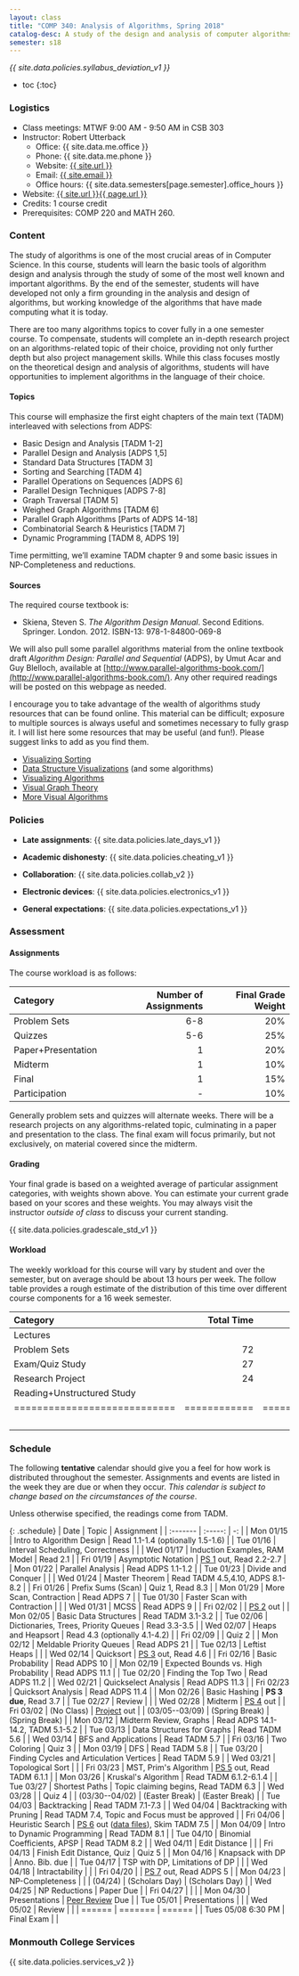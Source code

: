 ```yaml
---
layout: class
title: "COMP 340: Analysis of Algorithms, Spring 2018"
catalog-desc: A study of the design and analysis of computer algorithms. Topics include asymptotic analysis, efficient algorithm design, sorting and order statistics, hashing, binary search trees, graph algorithms, matrix multiplication, and NP completeness. This course begins a more in-depth study in the theory and science of computation.
semester: s18
---
```


*{{ site.data.policies.syllabus_deviation_v1 }}*

* toc
{:toc}

### Logistics

* Class meetings: MTWF 9:00 AM - 9:50 AM in CSB 303
* Instructor: Robert Utterback
  * Office: {{ site.data.me.office }}
  * Phone: {{ site.data.me.phone }}
  * Website: <a href="{{ site.url }}">{{ site.url }}</a>
  * Email: <a href="mailto:{{ site.email }}">{{ site.email }}</a>
  * Office hours: {{ site.data.semesters[page.semester].office_hours }}
* Website: <a href="{{ site.url }}{{ page.url }}">{{ site.url }}{{ page.url }}</a>
* Credits: 1 course credit
* Prerequisites: COMP 220 and MATH 260.

### Content

The study of algorithms is one of the most crucial areas of in
Computer Science. In this course, students will learn the basic tools
of algorithm design and analysis through the study of some of the most
well known and important algorithms. By the end of the semester,
students will have developed not only a firm grounding in the analysis
and design of algorithms, but working knowledge of the algorithms that
have made computing what it is today.  

There are too many algorithms topics to cover fully in a one semester
course. To compensate, students will complete an in-depth research
project on an algorithms-related topic of their choice, providing not
only further depth but also project management skills. While this
class focuses mostly on the theoretical design and analysis of
algorithms, students will have opportunities to implement algorithms
in the language of their choice.

<!-- While it certainly is possible to study algorithms in the absence of -->
<!-- programming, concrete implementations provide a tangible means of -->
<!-- playing with the course material. As a part of the class, students -->
<!-- will implement, in the language of their choice, present and -->
<!-- demonstrate the algorithms from the text. Regular presentations of -->
<!-- code will provide a backdrop for discussions of the relationships -->
<!-- between programming, algorithms and the science of computing. -->

#### Topics

This course will emphasize the first eight chapters of the main text (TADM)
interleaved with selections from ADPS:

* Basic Design and Analysis [TADM 1-2] 
* Parallel Design and Analysis [ADPS 1,5]
* Standard Data Structures [TADM 3]
* Sorting and Searching [TADM 4]
* Parallel Operations on Sequences [ADPS 6]
* Parallel Design Techniques [ADPS 7-8]
* Graph Traversal [TADM 5]
* Weighed Graph Algorithms [TADM 6]
* Parallel Graph Algorithms [Parts of ADPS 14-18]
* Combinatorial Search & Heuristics [TADM 7] 
* Dynamic Programming [TADM 8, ADPS 19]

Time permitting, we’ll examine TADM chapter 9 and some basic issues in
NP-Completeness and reductions.
  
#### Sources

The required course textbook is:

* Skiena, Steven S. *The Algorithm Design Manual*. Second
Editions. Springer. London. 2012.  ISBN-13: 978-1-84800-069-8

We will also pull some parallel algorithms material from the online
textbook draft *Algorithm Design: Parallel and Sequential* (ADPS), by
Umut Acar and Guy Blelloch, available at
[http://www.parallel-algorithms-book.com/](http://www.parallel-algorithms-book.com/). Any
other required readings will be posted on this webpage as needed.

I encourage you to take advantage of the wealth of algorithms study
resources that can be found online. This material can be difficult;
exposure to multiple sources is always useful and sometimes necessary
to fully grasp it. I will list here some resources that may be useful
(and fun!). Please suggest links to add as you find them.

* [Visualizing Sorting](http://panthema.net/2013/sound-of-sorting/)
* [Data Structure Visualizations](http://www.cs.usfca.edu/~galles/visualization/Algorithms.html) (and some algorithms)
* [Visualizing Algorithms](https://bost.ocks.org/mike/algorithms/)
* [Visual Graph Theory](https://mrpandey.github.io/d3graphTheory/index.html)
* [More Visual Algorithms](https://visualgo.net/)

### Policies

* **Late assignments**: {{ site.data.policies.late_days_v1 }}

* **Academic dishonesty**: {{ site.data.policies.cheating_v1 }}

* **Collaboration**: {{ site.data.policies.collab_v2 }}

* **Electronic devices**: {{ site.data.policies.electronics_v1 }}

* **General expectations**: {{ site.data.policies.expectations_v1 }}

### Assessment

#### Assignments

The course workload is as follows: 

| Category           | Number of Assignments | Final Grade Weight |
| :-----             |              -------: |                 -: |
| Problem Sets       |                   6-8 |                20% |
| Quizzes            |                   5-6 |                25% |
| Paper+Presentation |                     1 |                20% |
| Midterm            |                     1 |                10% |
| Final              |                     1 |                15% |
| Participation      |                     - |                10% |

Generally problem sets and quizzes will alternate weeks. There will be
a research projects on any algorithms-related topic, culminating in a
paper and presentation to the class. The final exam will focus
primarily, but not exclusively, on material covered since the
midterm.

#### Grading

Your final grade is based on a weighted average of particular
assignment categories, with weights shown above. You can estimate your
current grade based on your scores and these weights. You may always
visit the instructor *outside of class* to discuss your current
standing.

{{ site.data.policies.gradescale_std_v1 }}

#### Workload

The weekly workload for this course will vary by student and over the
semester, but on average should be about 13 hours per week. The follow
table provides a rough estimate of the distribution of this time over
different course components for a 16 week semester.

| Category                     |   Total Time |     Time/Week (Hours) |
| :-----                      |    -------:  |   -----------------:  |
| Lectures                     |              |                   3.3 |
| Problem Sets                 |           72 |                   4.5 |
| Exam/Quiz Study              |           27 |                   1.7 |
| Research Project             |           24 |                   1.5 |
| Reading+Unstructured Study   |              |                     2 |
| ============================ | ============ | ===================== |
|                              |              |                    13 |

### Schedule
The following **tentative** calendar should give you a feel for how
work is distributed throughout the semester. Assignments and events
are listed in the week they are due or when they occur. *This calendar
is subject to change based on the circumstances of the course*.

<!-- (let* ((start-date (org-read-date nil nil "2018-01-15")) -->
<!--        (end-date (org-read-date nil nil "2018-05-02")) -->
<!--        (days (list "Mon" "Tue" "Wed" "Fri")) -->
<!--        (current start-date)) -->
<!--   (while (string< current end-date) -->
<!--     (let* ((time (org-time-string-to-time current)) -->
<!--            (day (format-time-string "%a" time))) -->
<!--       (if (member day days) -->
<!--           (princ (concat (format-time-string "%a %m/%d" time) "\n")))) -->
<!--     (setq current (org-read-date nil nil "++1" nil (org-time-string-to-time current))))) -->

Unless otherwise specified, the readings come from TADM.

{: .schedule}
| Date               | Topic                                    | Assignment                                           |
| :-------           | :-----:                                  | -:                                                   |
| Mon 01/15          | Intro to Algorithm Design                | Read 1.1-1.4 (optionally 1.5-1.6)                    |
| Tue 01/16          | Interval Scheduling, Correctness         |                                                      |
| Wed 01/17          | Induction Examples, RAM Model            | Read 2.1                                             |
| Fri 01/19          | Asymptotic Notation                      | [PS 1](ps1.pdf) out, Read 2.2-2.7                    |
| Mon 01/22          | Parallel Analysis                        | Read ADPS 1.1-1.2                                    |
| Tue 01/23          | Divide and Conquer                       |                                                      |
| Wed 01/24          | Master Theorem                           | Read TADM 4.5,4.10, ADPS 8.1-8.2                     |
| Fri 01/26          | Prefix Sums (Scan)                       | Quiz 1, Read 8.3                                     |
| Mon 01/29          | More Scan, Contraction                   | Read ADPS 7                                          |
| Tue 01/30          | Faster Scan with Contraction             |                                                      |
| Wed 01/31          | MCSS                                     | Read ADPS 9                                          |
| Fri 02/02          |                                          | [PS 2](ps2.pdf) out                                  |
| Mon 02/05          | Basic Data Structures                    | Read TADM 3.1-3.2                                    |
| Tue 02/06          | Dictionaries, Trees, Priority Queues     | Read 3.3-3.5                                         |
| Wed 02/07          | Heaps and Heapsort                       | Read 4.3 (optionally 4.1-4.2)                        |
| Fri 02/09          |                                          | Quiz 2                                               |
| Mon 02/12          | Meldable Priority Queues                 | Read ADPS 21                                         |
| Tue 02/13          | Leftist Heaps                            |                                                      |
| Wed 02/14          | Quicksort                                | [PS 3](ps3.pdf) out, Read 4.6                        |
| Fri 02/16          | Basic Probability                        | Read ADPS 10                                         |
| Mon 02/19          | Expected Bounds vs. High Probability     | Read ADPS 11.1                                       |
| Tue 02/20          | Finding the Top Two                      | Read ADPS 11.2                                       |
| Wed 02/21          | Quickselect Analysis                     | Read ADPS 11.3                                       |
| Fri 02/23          | Quicksort Analysis                       | Read ADPS 11.4                                       |
| Mon 02/26          | Basic Hashing                            | **PS 3 due**, Read 3.7                               |
| Tue 02/27          | Review                                   |                                                      |
| Wed 02/28          | Midterm                                  | [PS 4](ps4.pdf) out                                  |
| Fri 03/02          | (No Class)                               | [Project](proj.pdf) out                              |
| (03/05--03/09)     | (Spring Break)                           | (Spring Break)                                       |
| Mon 03/12          | Midterm Review, Graphs                   | Read ADPS 14.1-14.2, TADM 5.1-5.2                    |
| Tue 03/13          | Data Structures for Graphs               | Read TADM 5.6                                        |
| Wed 03/14          | BFS and Applications                     | Read TADM 5.7                                        |
| Fri 03/16          | Two Coloring                             | Quiz 3                                               |
| Mon 03/19          | DFS                                      | Read TADM 5.8                                        |
| Tue 03/20          | Finding Cycles and Articulation Vertices | Read TADM 5.9                                        |
| Wed 03/21          | Topological Sort                         |                                                      |
| Fri 03/23          | MST, Prim's Algorithm                    | [PS 5](ps5.pdf) out, Read TADM 6.1.1                 |
| Mon 03/26          | Kruskal's Algorithm                      | Read TADM 6.1.2-6.1.4                                |
| Tue 03/27          | Shortest Paths                           | Topic claiming begins, Read TADM 6.3                 |
| Wed 03/28          |                                          | Quiz 4                                               |
| (03/30--04/02)     | (Easter Break)                           | (Easter Break)                                       |
| Tue 04/03          | Backtracking                             | Read TADM 7.1-7.3                                    |
| Wed 04/04          | Backtracking with Pruning                | Read TADM 7.4, Topic and Focus must be approved      |
| Fri 04/06          | Heuristic Search                         | [PS 6](ps6.pdf) out ([data files][1]), Skim TADM 7.5 |
| Mon 04/09          | Intro to Dynamic Programming             | Read TADM 8.1                                        |
| Tue 04/10          | Binomial Coefficients, APSP              | Read TADM 8.2                                        |
| Wed 04/11          | Edit Distance                            |                                                      |
| Fri 04/13          | Finish Edit Distance, Quiz               | Quiz 5                                               |
| Mon 04/16          | Knapsack with DP                         | Anno. Bib. due                                       |
| Tue 04/17          | TSP with DP, Limitations of DP           |                                                      |
| Wed 04/18          | Intractability                           |                                                      |
| Fri 04/20          |                                          | [PS 7](ps7.pdf) out, Read ADPS 5                     |
| Mon 04/23          | NP-Completeness                          |                                                      |
| (04/24)            | (Scholars Day)                           | (Scholars Day)                                       |
| Wed 04/25          | NP Reductions                            | Paper Due                                            |
| Fri 04/27          |                                          |                                                      |
| Mon 04/30          | Presentations                            | [Peer Review](review-paper.pdf) Due                  |
| Tue 05/01          | Presentations                            |                                                      |
| Wed 05/02          | Review                                   |                                                      |
| ======             | =======                                  | ======                                               |
| Tues 05/08 6:30 PM | Final Exam                               |                                                      |

[1]: http://www3.cs.stonybrook.edu/~skiena/373/bandwidth/

### Monmouth College Services

{{ site.data.policies.services_v2 }}

<!-- Local Variables: -->
<!-- eval: (orgtbl-mode) -->
<!-- End: -->
